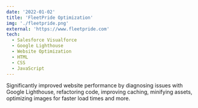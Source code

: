 ```yaml
---
date: '2022-01-02'
title: 'FleetPride Optimization'
img: './fleetpride.png'
external: 'https://www.fleetpride.com'
tech:
  - Salesforce Visualforce
  - Google Lighthouse
  - Website Optimization
  - HTML
  - CSS
  - JavaScript
---
```


Significantly improved website performance by diagnosing issues with Google Lighthouse, refactoring code, improving caching, minifying assets, optimizing images for faster load times and more.